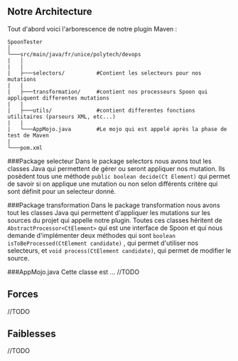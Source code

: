 ## Notre Architecture

Tout d'abord voici l'arborescence de notre plugin Maven :

```
SpoonTester
│
└───src/main/java/fr/unice/polytech/devops
|   │
|   |
|   ├───selectors/          #Contient les selecteurs pour nos mutations
|   |
|   ├───transformation/     #contient nos processeurs Spoon qui appliquent differentes mutations
|   |
|   ├───utils/              #contient differentes fonctions utilitaires (parseurs XML, etc...)
|   |
|   └───AppMojo.java        #Le mojo qui est appelé après la phase de test de Maven
| 
└───pom.xml
```

###Package selecteur
Dans le package selectors nous avons tout les classes Java qui permettent de gérer ou seront appliquer nos mutation. Ils posèdent tous une méthode `public boolean decide(Ct Element)` qui permet de savoir si on applique une mutation ou non selon différents critère qui sont définit pour un selecteur donné.

###Package transformation
Dans le package transformation nous avons tout les classes Java qui permettent d'appliquer les mutations sur les sources du projet qui appelle notre plugin. Toutes ces classes héritent de `AbstractProcessor<CtElement>` qui est une interface de Spoon et qui nous demande d'implémenter deux méthodes qui sont `boolean isToBeProcessed(CtElement candidate)` , qui permet d'utiliser nos selecteurs, et `void process(CtElement candidate)`, qui permet de modifier le source.

###AppMojo.java
Cette classe est ... //TODO


## Forces

//TODO

## Faiblesses

//TODO
